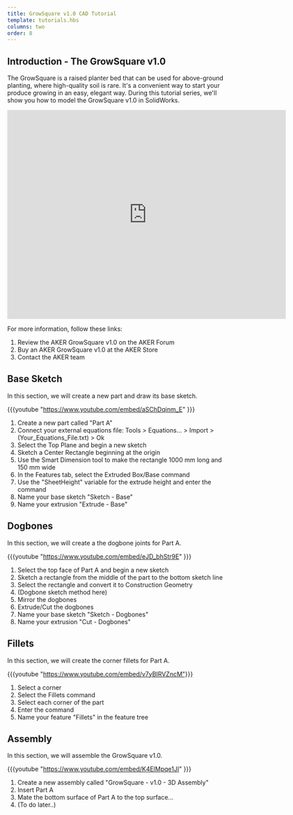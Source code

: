 ```yaml
---
title: GrowSquare v1.0 CAD Tutorial
template: tutorials.hbs
columns: two
order: 8
---
```


## Introduction - The GrowSquare v1.0
The GrowSquare is a raised planter bed that can be used for above-ground planting, where high-quality soil is rare. It's a convenient way to start your produce growing in an easy, elegant way. During this tutorial series, we'll show you how to model the GrowSquare v1.0 in SolidWorks.

<div class="sketchfab-embed-wrapper"><iframe width="640" height="480" src="https://sketchfab.com/models/e8a5c06742e747138760b5c33ea7c800/embed" frameborder="0" allowfullscreen mozallowfullscreen="true" webkitallowfullscreen="true" ></iframe>
</div>

For more information, follow these links:

1. Review the AKER GrowSquare v1.0 on the AKER Forum
2. Buy an AKER GrowSquare v1.0 at the AKER Store
3. Contact the AKER team


## Base Sketch
In this section, we will create a new part and draw its base sketch.

{{{youtube "https://www.youtube.com/embed/aSChDqinm_E" }}}

1. Create a new part called "Part A"
2. Connect your external equations file: Tools > Equations... > Import > (Your_Equations_File.txt) > Ok
3. Select the Top Plane and begin a new sketch
4. Sketch a Center Rectangle beginning at the origin
5. Use the Smart Dimension tool to make the rectangle 1000 mm long and 150 mm wide
6. In the Features tab, select the Extruded Box/Base command
7. Use the "SheetHeight" variable for the extrude height and enter the command
8. Name your base sketch "Sketch - Base"
9. Name your extrusion "Extrude - Base"

## Dogbones
In this section, we will create a the dogbone joints for Part A.

{{{youtube "https://www.youtube.com/embed/eJD_bhStr9E" }}}

1. Select the top face of Part A and begin a new sketch
2. Sketch a rectangle from the middle of the part to the bottom sketch line
3. Select the rectangle and convert it to Construction Geometry
4. (Dogbone sketch method here)
5. Mirror the dogbones
6. Extrude/Cut the dogbones
7. Name your base sketch "Sketch - Dogbones"
8. Name your extrusion "Cut - Dogbones"

## Fillets
In this section, we will create the corner fillets for Part A.

{{{youtube "https://www.youtube.com/embed/v7yBIRVZncM"}}}

1. Select a corner
2. Select the Fillets command
3. Select each corner of the part
4. Enter the command
5. Name your feature "Fillets" in the feature tree

## Assembly
In this section, we will assemble the GrowSquare v1.0.

{{{youtube "https://www.youtube.com/embed/K4ElMpqe1JI" }}}

1. Create a new assembly called "GrowSquare - v1.0 - 3D Assembly"
2. Insert Part A
3. Mate the bottom surface of Part A to the top surface...
4. (To do later..)
